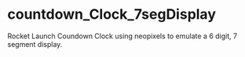 # countdown_Clock_7segDisplay
 Rocket Launch Coundown Clock using neopixels to 
 emulate a 6 digit, 7 segment display.
